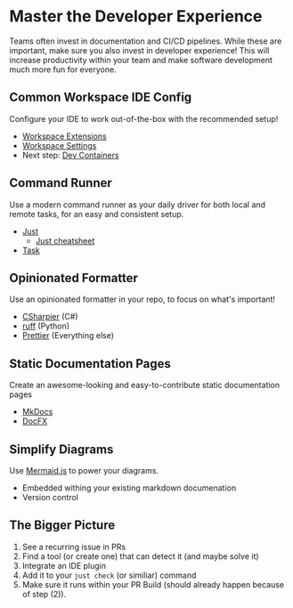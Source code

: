 # Master the Developer Experience

Teams often invest in documentation and CI/CD pipelines.
While these are important, make sure you also invest in developer experience!
This will increase productivity within your team and make software development much more fun for everyone.

## Common Workspace IDE Config

Configure your IDE to work out-of-the-box with the recommended setup!

- [Workspace Extensions](https://code.visualstudio.com/docs/editor/extension-marketplace#_workspace-recommended-extensions)
- [Workspace Settings](https://code.visualstudio.com/docs/getstarted/settings#_workspace-settings)
- Next step: [Dev Containers](https://code.visualstudio.com/docs/devcontainers/tutorial)

## Command Runner

Use a modern command runner as your daily driver for both local and remote tasks, for an easy and consistent setup.

- [Just](https://github.com/casey/just)
  - [Just cheatsheet](https://cheatography.com/linux-china/cheat-sheets/justfile/)
- [Task](https://taskfile.dev/)

## Opinionated Formatter

Use an opinionated formatter in your repo, to focus on what's important!

- [CSharpier](https://csharpier.com/) (C#)
- [ruff](https://github.com/astral-sh/ruff) (Python)
- [Prettier](https://prettier.io/) (Everything else)

## Static Documentation Pages

Create an awesome-looking and easy-to-contribute static documentation pages

- [MkDocs](https://squidfunk.github.io/mkdocs-material/)
- [DocFX](https://dotnet.github.io/docfx/)

## Simplify Diagrams

Use [Mermaid.js](https://mermaid.js.org/) to power your diagrams.
- Embedded withing your existing markdown documenation
- Version control

## The Bigger Picture

1. See a recurring issue in PRs
2. Find a tool (or create one) that can detect it (and maybe solve it)
3. Integrate an IDE plugin
4. Add it to your `just check` (or similiar) command
5. Make sure it runs within your PR Build (should already happen because of step (2)).
